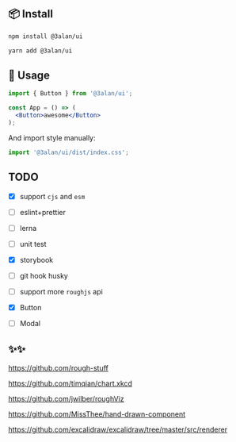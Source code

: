 ## 📦 Install

```bash
npm install @3alan/ui
```

```bash
yarn add @3alan/ui
```

## 🔨 Usage

```jsx
import { Button } from '@3alan/ui';

const App = () => (
  <Button>awesome</Button>
);
```

And import style manually:

```jsx
import '@3alan/ui/dist/index.css';
```

## TODO
- [x] support `cjs` and `esm`
- [ ] eslint+prettier
- [ ] lerna
- [ ] unit test
- [x] storybook
- [ ] git hook husky
- [ ] support more `roughjs` api
- [x] Button
- [ ] Modal


## ✨✨
https://github.com/rough-stuff

https://github.com/timqian/chart.xkcd

https://github.com/jwilber/roughViz

https://github.com/MissThee/hand-drawn-component

https://github.com/excalidraw/excalidraw/tree/master/src/renderer